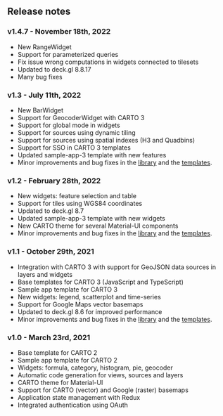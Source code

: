 ## Release notes

### v1.4.7 - November 18th, 2022

- New RangeWidget
- Support for parameterized queries
- Fix issue wrong computations in widgets connected to tilesets
- Updated to deck.gl 8.8.17
- Many bug fixes

### v1.3 - July 11th, 2022

- New BarWidget
- Support for GeocoderWidget with CARTO 3
- Support for global mode in widgets
- Support for sources using dynamic tiling
- Support for sources using spatial indexes (H3 and Quadbins)
- Support for SSO in CARTO 3 templates
- Updated sample-app-3 template with new features
- Minor improvements and bug fixes in the [library](https://github.com/CartoDB/carto-react/blob/master/CHANGELOG.md#13) and the [templates](https://github.com/CartoDB/carto-react-template/blob/master/CHANGELOG.md#13).

### v1.2 - February 28th, 2022

- New widgets: feature selection and table
- Support for tiles using WGS84 coordinates
- Updated to deck.gl 8.7
- Updated sample-app-3 template with new widgets
- New CARTO theme for several Material-UI components
- Minor improvements and bug fixes in the [library](https://github.com/CartoDB/carto-react/blob/master/CHANGELOG.md#12) and the [templates](https://github.com/CartoDB/carto-react-template/blob/master/CHANGELOG.md#120-2022-03-01).

### v1.1 - October 29th, 2021

- Integration with CARTO 3 with support for GeoJSON data sources in layers and widgets
- Base templates for CARTO 3 (JavaScript and TypeScript)
- Sample app template for CARTO 3
- New widgets: legend, scatterplot and time-series
- Support for Google Maps vector basemaps
- Updated to deck.gl 8.6 for improved performance
- Minor improvements and bug fixes in the [library](https://github.com/CartoDB/carto-react/blob/master/CHANGELOG.md#11) and the [templates](https://github.com/CartoDB/carto-react-template/blob/master/CHANGELOG.md#110-2021-10-29).

### v1.0 - March 23rd, 2021

- Base template for CARTO 2
- Sample app template for CARTO 2
- Widgets: formula, category, histogram, pie, geocoder
- Automatic code generation for views, sources and layers
- CARTO theme for Material-UI
- Support for CARTO (vector) and Google (raster) basemaps
- Application state management with Redux
- Integrated authentication using OAuth
